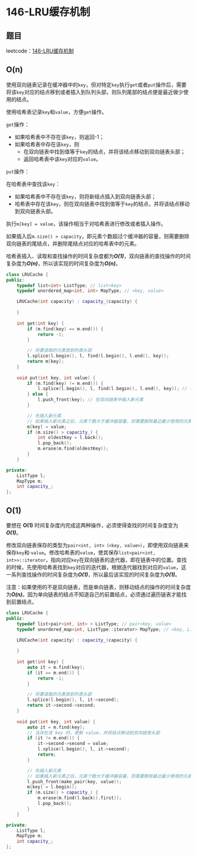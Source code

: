 # 146-LRU缓存机制

## 题目

leetcode：[146-LRU缓存机制](https://leetcode-cn.com/problems/lru-cache/)

## O(n)

使用双向链表记录在缓冲器中的`key`，但对特定`key`执行`get`或者`put`操作后，需要将该`key`对应的结点移到或者插入到队列头部，则队列尾部的结点便是最近做少使用的结点。

使用哈希表记录`key`和`value`，方便`get`操作。

`get`操作：

- 如果哈希表中不存在该`key`，则返回-1；
- 如果哈希表中存在该`key`，则
  - 在双向链表中找到值等于`key`的结点，并将该结点移动到双向链表头部；
  - 返回哈希表中该`key`对应的`value`。

`put`操作：

在哈希表中查找该`key`：

- 如果哈希表中不存在该`key`，则将新结点插入到双向链表头部；
- 哈希表中存在该`key`，则在双向链表中找到值等于`key`的结点，并将该结点移动到双向链表头部。

执行`m[key] = value`，该操作相当于对哈希表进行修改或者插入操作。

如果插入后`m.size() > capacity`，即元素个数超过个缓冲器的容量，则需要删除双向链表的尾结点，并删除尾结点对应的哈希表中的元素。



哈希表插入、读取和查找操作的时间复杂度都为***O(1)***，双向链表的查找操作的时间复杂度为***O(n)***，所以该实现的时间复杂度为***O(n)***。

```c++
class LRUCache {
public:
    typedef list<int> ListType; // list<key>
    typedef unordered_map<int, int> MapType; // <key, value>

    LRUCache(int capacity) : capacity_(capacity) {
        
    }
    
    int get(int key) {
        if (m.find(key) == m.end()) {
            return -1;
        }

        // 将要读取的元素放到列表头部
        l.splice(l.begin(), l, find(l.begin(), l.end(), key));
        return m[key];
    }
    
    void put(int key, int value) {
        if (m.find(key) != m.end()) {
            l.splice(l.begin(), l, find(l.begin(), l.end(), key)); // 将结点移动到双向链表的头部
        } else {
            l.push_front(key); // 在双向链表中插入新元素
        }

        // 先插入新元素
        // 如果插入新元素之后，元素个数大于缓冲器容量，则需要删除最近最少使用的元素
        m[key] = value;
        if (m.size() > capacity_) {
            int oldestKey = l.back();
            l.pop_back();
            m.erase(m.find(oldestKey));
        }
    }

private:
    ListType l;
    MapType m;
    int capacity_;
};
```

## O(1)

要想在 **O(1)** 时间复杂度内完成这两种操作，必须使得查找的时间复杂度变为***O(1)***。

修改双向链表保存的类型为`pair<int, int>（<key, value>）`，即使用双向链表来保存`key`和·`value`。修改哈希表的`value`，使其保存`list<pair<int, int>>::iterator`，指向对应`key`在双向链表的迭代器，即在链表中的位置。查找的时候，先使用哈希表找到`key`对应的迭代器，根据迭代器找到对应的`value`，这一系列查找操作的时间复杂度为***O(1)***，所以最后该实现的时间复杂度为***O(1)***。

注意：如果使用的不是双向链表，而是单向链表，则移动结点的操作的时间复杂度为***O(n)***。因为单向链表的结点不知道自己的前置结点，必须通过遍历链表才能找到前置结点。

```c++
class LRUCache {
public:
    typedef list<pair<int, int> > ListType; // pair<key, value>
    typedef unordered_map<int, ListType::iterator> MapType; // <key, ListType::iterator>

    LRUCache(int capacity) : capacity_(capacity) {
        
    }
    
    int get(int key) {
        auto it = m.find(key);
        if (it == m.end()) {
            return -1;
        }

        // 将要读取的元素放到列表头部
        l.splice(l.begin(), l, it->second);
        return it->second->second;
    }
    
    void put(int key, int value) {
        auto it = m.find(key);
        // 当存在该 key 时，更新 value，并将结点移动到双向链表头部
        if (it != m.end()) {
            it->second->second = value;
            l.splice(l.begin(), l, it->second);
            return;
        }

        // 先插入新元素
        // 如果插入新元素之后，元素个数大于缓冲器容量，则需要删除最近最少使用的元素
        l.push_front(make_pair(key, value));
        m[key] = l.begin();
        if (m.size() > capacity_) {
            m.erase(m.find(l.back().first));
            l.pop_back();
        }
    }

private:
    ListType l;
    MapType m;
    int capacity_;
};
```

